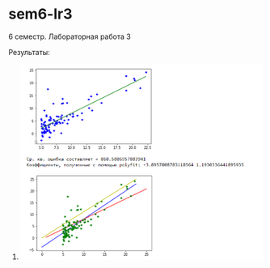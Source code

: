 # sem6-lr3
6 семестр. Лабораторная работа 3

Результаты:
1. ![](https://github.com/python-advance/sem6-lr3-nastyandreeva/blob/master/lab3(1).PNG)
